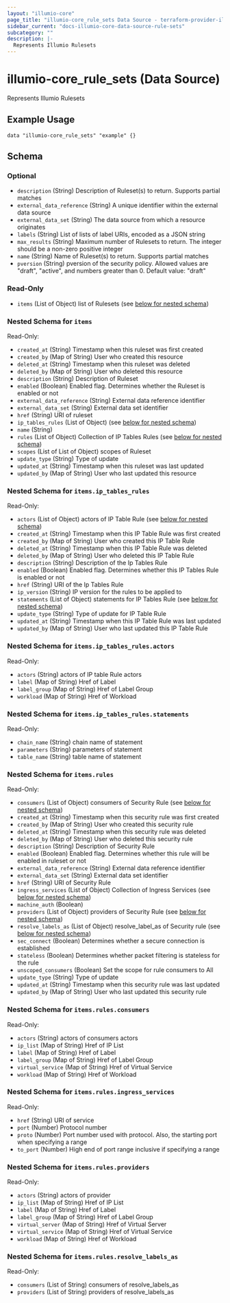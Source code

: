 ```yaml
---
layout: "illumio-core"
page_title: "illumio-core_rule_sets Data Source - terraform-provider-illumio-core"
sidebar_current: "docs-illumio-core-data-source-rule-sets"
subcategory: ""
description: |-
  Represents Illumio Rulesets
---
```


# illumio-core_rule_sets (Data Source)

Represents Illumio Rulesets

Example Usage
------------

```hcl
data "illumio-core_rule_sets" "example" {}
```

## Schema

### Optional

- `description` (String) Description of Ruleset(s) to return. Supports partial matches
- `external_data_reference` (String) A unique identifier within the external data source
- `external_data_set` (String) The data source from which a resource originates
- `labels` (String) List of lists of label URIs, encoded as a JSON string
- `max_results` (String) Maximum number of Rulesets to return. The integer should be a non-zero positive integer
- `name` (String) Name of Ruleset(s) to return. Supports partial matches
- `pversion` (String) pversion of the security policy. Allowed values are "draft", "active", and numbers greater than 0. Default value: "draft"

### Read-Only

- `items` (List of Object) list of Rulesets (see [below for nested schema](#nestedatt--items))

<a id="nestedatt--items"></a>
### Nested Schema for `items`

Read-Only:

- `created_at` (String) Timestamp when this ruleset was first created
- `created_by` (Map of String) User who created this resource
- `deleted_at` (String) Timestamp when this ruleset was deleted
- `deleted_by` (Map of String) User who deleted this resource
- `description` (String) Description of Ruleset
- `enabled` (Boolean) Enabled flag. Determines whether the Ruleset is enabled or not
- `external_data_reference` (String) External data reference identifier
- `external_data_set` (String) External data set identifier
- `href` (String) URI of ruleset
- `ip_tables_rules` (List of Object) (see [below for nested schema](#nestedobjatt--items--ip_tables_rules))
- `name` (String)
- `rules` (List of Object) Collection of IP Tables Rules (see [below for nested schema](#nestedobjatt--items--rules))
- `scopes` (List of List of Object) scopes of Ruleset
- `update_type` (String) Type of update
- `updated_at` (String) Timestamp when this ruleset was last updated
- `updated_by` (Map of String) User who last updated this resource

<a id="nestedobjatt--items--ip_tables_rules"></a>
### Nested Schema for `items.ip_tables_rules`

Read-Only:

- `actors` (List of Object) actors of IP Table Rule (see [below for nested schema](#nestedobjatt--items--ip_tables_rules--actors))
- `created_at` (String) Timestamp when this IP Table Rule was first created
- `created_by` (Map of String) User who created this IP Table Rule
- `deleted_at` (String) Timestamp when this IP Table Rule was deleted
- `deleted_by` (Map of String) User who deleted this IP Table Rule
- `description` (String) Description of the Ip Tables Rule
- `enabled` (Boolean) Enabled flag. Determines whether this IP Tables Rule is enabled or not
- `href` (String) URI of the Ip Tables Rule
- `ip_version` (String) IP version for the rules to be applied to
- `statements` (List of Object) statements for IP Tables Rule (see [below for nested schema](#nestedobjatt--items--ip_tables_rules--statements))
- `update_type` (String) Type of update for IP Table Rule
- `updated_at` (String) Timestamp when this IP Table Rule was last updated
- `updated_by` (Map of String) User who last updated this IP Table Rule

<a id="nestedobjatt--items--ip_tables_rules--actors"></a>
### Nested Schema for `items.ip_tables_rules.actors`

Read-Only:

- `actors` (String) actors of IP table Rule actors
- `label` (Map of String) Href of Label
- `label_group` (Map of String) Href of Label Group
- `workload` (Map of String) Href of Workload


<a id="nestedobjatt--items--ip_tables_rules--statements"></a>
### Nested Schema for `items.ip_tables_rules.statements`

Read-Only:

- `chain_name` (String) chain name of statement
- `parameters` (String) parameters of statement
- `table_name` (String) table name of statement 



<a id="nestedobjatt--items--rules"></a>
### Nested Schema for `items.rules`

Read-Only:

- `consumers` (List of Object) consumers of Security Rule (see [below for nested schema](#nestedobjatt--items--rules--consumers))
- `created_at` (String) Timestamp when this security rule was first created
- `created_by` (Map of String) User who created this security rule
- `deleted_at` (String) Timestamp when this security rule was deleted
- `deleted_by` (Map of String) User who deleted this security rule
- `description` (String) Description of Security Rule
- `enabled` (Boolean) Enabled flag. Determines whether this rule will be enabled in ruleset or not
- `external_data_reference` (String) External data reference identifier
- `external_data_set` (String) External data set identifier
- `href` (String) URI of Security Rule
- `ingress_services` (List of Object) Collection of Ingress Services (see [below for nested schema](#nestedobjatt--items--rules--ingress_services))
- `machine_auth` (Boolean)
- `providers` (List of Object) providers of Security Rule (see [below for nested schema](#nestedobjatt--items--rules--providers))
- `resolve_labels_as` (List of Object) resolve_label_as of Security rule (see [below for nested schema](#nestedobjatt--items--rules--resolve_labels_as))
- `sec_connect` (Boolean) Determines whether a secure connection is established
- `stateless` (Boolean) Determines whether packet filtering is stateless for the rule
- `unscoped_consumers` (Boolean) Set the scope for rule consumers to All
- `update_type` (String) Type of update
- `updated_at` (String) Timestamp when this security rule was last updated
- `updated_by` (Map of String) User who last updated this security rule

<a id="nestedobjatt--items--rules--consumers"></a>
### Nested Schema for `items.rules.consumers`

Read-Only:

- `actors` (String) actors of consumers actors
- `ip_list` (Map of String) Href of IP List
- `label` (Map of String) Href of Label
- `label_group` (Map of String) Href of Label Group
- `virtual_service` (Map of String) Href of Virtual Service
- `workload` (Map of String) Href of Workload


<a id="nestedobjatt--items--rules--ingress_services"></a>
### Nested Schema for `items.rules.ingress_services`

Read-Only:

- `href` (String) URI of service
- `port` (Number) Protocol number
- `proto` (Number) Port number used with protocol. Also, the starting port when specifying a range
- `to_port` (Number) High end of port range inclusive if specifying a range


<a id="nestedobjatt--items--rules--providers"></a>
### Nested Schema for `items.rules.providers`

Read-Only:

- `actors` (String) actors of provider
- `ip_list` (Map of String) Href of IP List
- `label` (Map of String) Href of Label
- `label_group` (Map of String) Href of Label Group
- `virtual_server` (Map of String) Href of Virtual Server
- `virtual_service` (Map of String) Href of Virtual Service
- `workload` (Map of String) Href of Workload


<a id="nestedobjatt--items--rules--resolve_labels_as"></a>
### Nested Schema for `items.rules.resolve_labels_as`

Read-Only:

- `consumers` (List of String) consumers of resolve_labels_as
- `providers` (List of String) providers of resolve_labels_as
